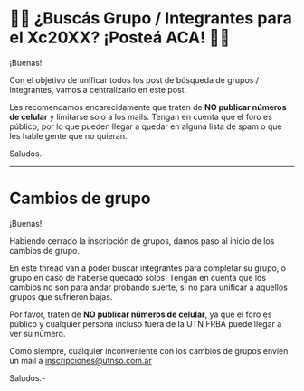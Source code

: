 # 👩‍💻 ¿Buscás Grupo / Integrantes para el Xc20XX? ¡Posteá ACA! 👨‍💻

¡Buenas!

Con el objetivo de unificar todos los post de búsqueda de grupos / integrantes, 
vamos a centralizarlo en este post.

Les recomendamos encarecidamente que traten de **NO publicar números de 
celular** y limitarse solo a los mails. Tengan en cuenta que el foro es público,
por lo que pueden llegar a quedar en alguna lista de spam o que les hable gente 
que no quieran.

Saludos.-

--------------------------------------------------------------------------------

# Cambios de grupo

¡Buenas!

Habiendo cerrado la inscripción de grupos, damos paso al inicio de los cambios 
de grupo. 

En este thread van a poder buscar integrantes para completar su grupo, o grupo 
en caso de haberse quedado solos. Tengan en cuenta que los cambios no son para 
andar probando suerte, si no para unificar a aquellos grupos que sufrieron 
bajas.

Por favor, traten de **NO publicar números de celular**, ya que el foro es 
público y cualquier persona incluso fuera de la UTN FRBA puede llegar a ver su
número.

Como siempre, cualquier inconveniente con los cambios de grupos envíen un mail
a inscripciones@utnso.com.ar

Saludos.-

